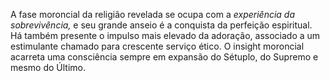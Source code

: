﻿A fase moroncial da religião revelada se ocupa com a *experiência da sobrevivência,* e seu grande anseio é a conquista da perfeição espiritual. Há também presente o impulso mais elevado da adoração, associado a um estimulante chamado para crescente serviço ético. O insight moroncial acarreta uma consciência sempre em expansão do Sétuplo, do Supremo e mesmo do Último.